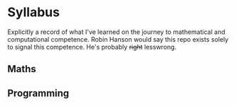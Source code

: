 # Syllabus
Explicitly a record of what I've learned on the journey to mathematical and computational competence. Robin Hanson would say this repo exists solely to signal this competence. He's probably ~~right~~ lesswrong.

## Maths

## Programming
